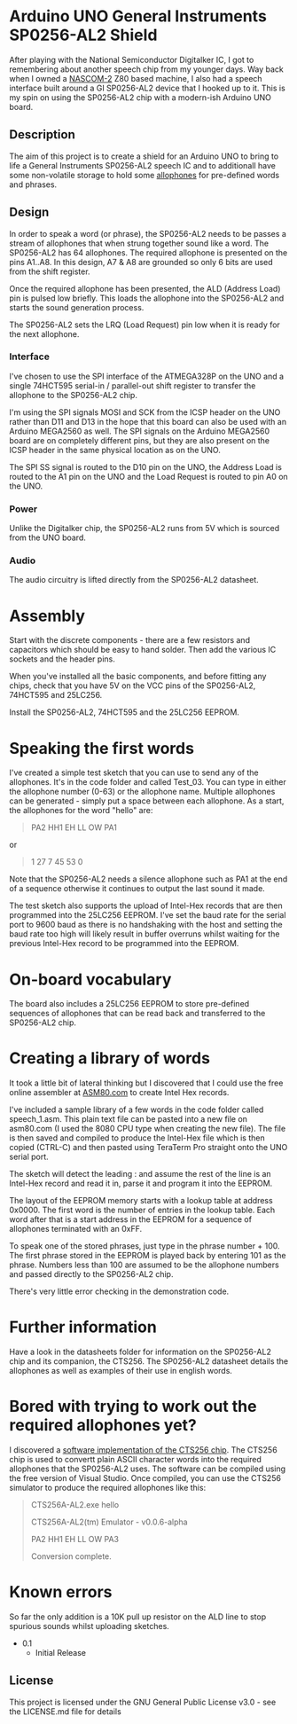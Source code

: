 # Arduino UNO General Instruments SP0256-AL2 Shield
After playing with the National Semiconductor Digitalker IC, I got to remembering about another speech chip from my younger days. Way back when I owned a [NASCOM-2](https://en.wikipedia.org/wiki/Nascom) Z80 based machine, I also had a speech interface built around a GI SP0256-AL2 device that I hooked up to it. This is my spin on using the SP0256-AL2 chip with a modern-ish Arduino UNO board.

## Description

The aim of this project is to create a shield for an Arduino UNO to bring to life a General Instruments SP0256-AL2 speech IC and to additionall have some non-volatile storage to hold some [allophones](https://en.wikipedia.org/wiki/Allophone) for pre-defined words and phrases.

## Design

In order to speak a word (or phrase), the SP0256-AL2 needs to be passes a stream of allophones that when strung together sound like a word. The SP0256-AL2 has 64 allophones. The required allophone is presented on the pins A1..A8. In this design, A7 & A8 are grounded so only 6 bits are used from the shift register.

Once the required allophone has been presented, the ALD (Address Load) pin is pulsed low briefly. This loads the allophone into the SP0256-AL2 and starts the sound generation process.

The SP0256-AL2 sets the LRQ (Load Request) pin low when it is ready for the next allophone.

### Interface

I've chosen to use the SPI interface of the ATMEGA328P on the UNO and a single 74HCT595 serial-in / parallel-out shift register to transfer the allophone to the SP0256-AL2 chip.

I'm using the SPI signals MOSI and SCK from the ICSP header on the UNO rather than D11 and D13 in the hope that this board can also be used with an Arduino MEGA2560 as well. The SPI signals on the Arduino MEGA2560 board are on completely different pins, but they are also present on the ICSP header in the same physical location as on the UNO.

The SPI SS signal is routed to the D10 pin on the UNO, the Address Load is routed to the A1 pin on the UNO and the Load Request is routed to pin A0 on the UNO.

### Power

Unlike the Digitalker chip, the SP0256-AL2 runs from 5V which is sourced from the UNO board. 

### Audio

The audio circuitry is lifted directly from the SP0256-AL2 datasheet.

# Assembly

Start with the discrete components - there are a few resistors and capacitors which should be easy to hand solder. Then add the various IC sockets and the header pins.

When you've installed all the basic components, and before fitting any chips, check that you have 5V on the VCC pins of the SP0256-AL2, 74HCT595 and 25LC256.

Install the SP0256-AL2, 74HCT595 and the 25LC256 EEPROM. 

# Speaking the first words

I've created a simple test sketch that you can use to send any of the allophones. It's in the code folder and called Test_03. You can type in either the allophone number (0-63) or the allophone name. Multiple allophones can be generated - simply put a space between each allophone.
 As a start, the allophones for the word "hello" are:
 
> PA2 HH1 EH LL OW PA1

or

> 1 27 7 45 53 0

Note that the SP0256-AL2 needs a silence allophone such as PA1 at the end of a sequence otherwise it continues to output the last sound it made.

The test sketch also supports the upload of Intel-Hex records that are then programmed into the 25LC256 EEPROM. I've set the baud rate for the serial port to 9600 baud as there is no handshaking with the host and setting the baud rate too high will likely result in buffer overruns whilst waiting for the previous Intel-Hex record to be programmed into the EEPROM.

# On-board vocabulary

The board also includes a 25LC256 EEPROM to store pre-defined sequences of allophones that can be read back and transferred to the SP0256-AL2 chip.

# Creating a library of words

It took a little bit of lateral thinking but I discovered that I could use the free online assembler at [ASM80.com](https://asm80.com) to create Intel Hex records.

I've included a sample library of a few words in the code folder called speech_1.asm. This plain text file can be pasted into a new file on asm80.com (I used the 8080 CPU type when creating the new file). The file is then saved and compiled to produce the Intel-Hex file which is then copied (CTRL-C) and then pasted using TeraTerm Pro straight onto the UNO serial port.

The sketch will detect the leading : and assume the rest of the line is an Intel-Hex record and read it in, parse it and program it into the EEPROM. 

The layout of the EEPROM memory starts with a lookup table at address 0x0000. The first word is the number of entries in the lookup table. Each word after that is a start address in the EEPROM for a sequence of allophones terminated with an 0xFF.

To speak one of the stored phrases, just type in the phrase number + 100. The first phrase stored in the EEPROM is played back by entering 101 as the phrase. Numbers less than 100 are assumed to be the allophone numbers and passed directly to the SP0256-AL2 chip.

There's very little error checking in the demonstration code.
  
# Further information

Have a look in the datasheets folder for information on the SP0256-AL2 chip and its companion, the CTS256. The SP0256-AL2 datasheet details the allophones as well as examples of their use in english words.

# Bored with trying to work out the required allophones yet?

I discovered a [software implementation of the CTS256 chip](https://github.com/GmEsoft/SP0256_CTS256A-AL2). The CTS256 chip is used to convertt plain ASCII character words into the required allophones that the SP0256-AL2 uses. The software can be compiled using the free version of Visual Studio. Once compiled, you can use the CTS256 simulator to produce the required allophones like this:

> CTS256A-AL2.exe hello
>
> CTS256A-AL2(tm) Emulator - v0.0.6-alpha
>
> PA2 HH1 EH LL OW PA3
>
> Conversion complete.

# Known errors

So far the only addition is a 10K pull up resistor on the ALD line to stop spurious sounds whilst uploading sketches.

* 0.1
    * Initial Release

## License

This project is licensed under the GNU General Public License v3.0 - see the LICENSE.md file for details
